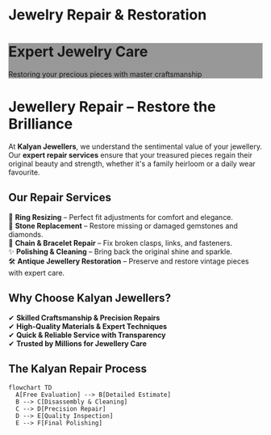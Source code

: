 # Jewelry Repair & Restoration

<div class="repair-hero" style="background-image: linear-gradient(rgba(0, 0, 0, 0.4), rgba(0, 0, 0, 0.4)), url('../assets/images/repair/hero-banner.jpg')">
  <div class="hero-content">
    <h1>Expert Jewelry Care</h1>
    <p>Restoring your precious pieces with master craftsmanship</p>
  </div>
</div>

# **Jewellery Repair – Restore the Brilliance**  

At **Kalyan Jewellers**, we understand the sentimental value of your jewellery. Our **expert repair services** ensure that your treasured pieces regain their original beauty and strength, whether it's a family heirloom or a daily wear favourite.  

## **Our Repair Services**  
🔧 **Ring Resizing** – Perfect fit adjustments for comfort and elegance.  
💎 **Stone Replacement** – Restore missing or damaged gemstones and diamonds.  
🔗 **Chain & Bracelet Repair** – Fix broken clasps, links, and fasteners.  
✨ **Polishing & Cleaning** – Bring back the original shine and sparkle.  
🛠 **Antique Jewellery Restoration** – Preserve and restore vintage pieces with expert care.  

## **Why Choose Kalyan Jewellers?**  
✔ **Skilled Craftsmanship & Precision Repairs**  
✔ **High-Quality Materials & Expert Techniques**  
✔ **Quick & Reliable Service with Transparency**  
✔ **Trusted by Millions for Jewellery Care**  



## The Kalyan Repair Process

```mermaid
flowchart TD
  A[Free Evaluation] --> B[Detailed Estimate]
  B --> C[Disassembly & Cleaning]
  C --> D[Precision Repair]
  D --> E[Quality Inspection]
  E --> F[Final Polishing]
```
